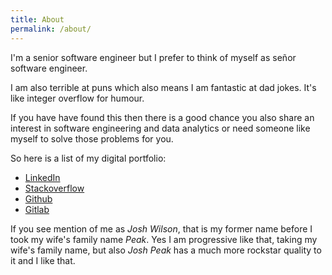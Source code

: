 ```yaml
---
title: About
permalink: /about/
---
```


I'm a senior software engineer but I prefer to think of myself as señor software 
engineer.

I am also terrible at puns which also means I am fantastic at dad jokes. It's
like integer overflow for humour.

If you have have found this then there is a good chance you also share an 
interest in software engineering and data analytics or need someone like myself 
to solve those problems for you.

So here is a list of my digital portfolio:

 - [LinkedIn](https://au.linkedin.com/in/neozenith)
 - [Stackoverflow](http://stackoverflow.com/users/622276/neozenith)
 - [Github](https://github.com/neozenith)
 - [Gitlab](https://gitlab.com/neozenith)

If you see mention of me as *Josh Wilson*, that is my former name before I took
my wife's family name *Peak*. Yes I am progressive like that, taking my wife's 
family name, but also *Josh Peak* has a much more rockstar quality to it and I like that.
